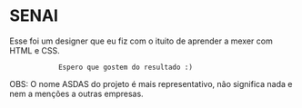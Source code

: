# SENAI

Esse foi um designer que eu fiz com o ituito de aprender a mexer com HTML e CSS.

                Espero que gostem do resultado :)

OBS: O nome ASDAS do projeto é mais representativo, não significa nada e nem a menções a outras empresas.

